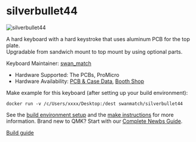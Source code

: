 # silverbullet44

![silverbullet44](https://cdn-ak.f.st-hatena.com/images/fotolife/s/swan_match/20191017/20191017020317.jpg)

A hard keyboard with a hard keystroke that uses aluminum PCB for the top plate.  
Upgradable from sandwich mount to top mount by using optional parts.

Keyboard Maintainer: [swan_match](https://github.com/swanmatch/)
* Hardware Supported: The PCBs, ProMicro
* Hardware Availability: [PCB & Case Data](https://github.com/swanmatch/silverbullet44), [Booth Shop](https://swanmatch.booth.pm/items/1561270)

Make example for this keyboard (after setting up your build environment):

    docker run -v /c/Users/xxxx/Desktop:/dest swanmatch/silverbullet44

See the [build environment setup](https://docs.qmk.fm/#/getting_started_build_tools) and the [make instructions](https://docs.qmk.fm/#/getting_started_make_guide) for more information. Brand new to QMK? Start with our [Complete Newbs Guide](https://docs.qmk.fm/#/newbs).

[Build guide](https://swanmatch.github.io/silverbullet44/)

